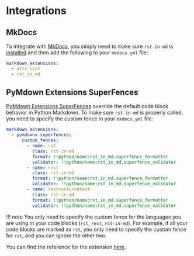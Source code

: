 # Integrations

## MkDocs

To integrate with [MkDocs](https://www.mkdocs.org/), you simply need to make sure `rst-in-md` is [installed](./installation.md) and then add the following to your `mkdocs.yml` file:

```yaml
markdown_extensions:
  - attr_list
  - rst_in_md
```

## PyMdown Extensions SuperFences

[PyMdown Extensions SuperFences](https://facelessuser.github.io/pymdown-extensions/extensions/superfences/) override the default code block behavior in Python Markdown. To make sure `rst-in-md` is properly called, you need to specify the custom fence in your `mkdocs.yml` file:

```yaml
markdown_extensions:
  - pymdownx.superfences:
      custom_fences:
        - name: rst
          class: rst-in-md
          format: !!python/name:rst_in_md.superfence_formatter
          validator: !!python/name:rst_in_md.superfence_validator
        - name: rest
          class: rst-in-md
          format: !!python/name:rst_in_md.superfence_formatter
          validator: !!python/name:rst_in_md.superfence_validator
        - name: restructuredtext
          class: rst-in-md
          format: !!python/name:rst_in_md.superfence_formatter
          validator: !!python/name:rst_in_md.superfence_validator
```

!!! note
    You only need to specify the custom fence for the languages you are using in your code blocks (`rst`, `rest`, `rst-in-md`). For example, if all your code blocks are marked as `rst`, you only need to specify the custom fence for `rst`, and you can ignore the other two.

You can find the reference for the extension [here](../reference/superfence.md).
